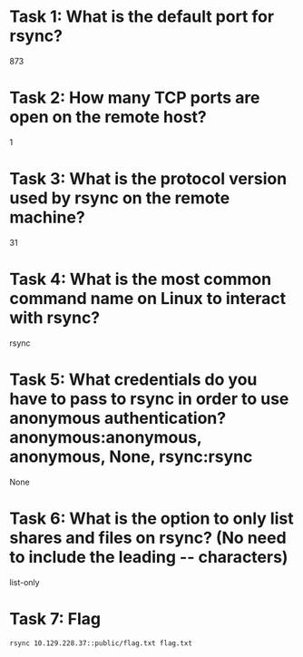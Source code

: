 # Task 1: What is the default port for rsync?
873

# Task 2: How many TCP ports are open on the remote host?
1

# Task 3: What is the protocol version used by rsync on the remote machine?
31

# Task 4: What is the most common command name on Linux to interact with rsync?
rsync

# Task 5: What credentials do you have to pass to rsync in order to use anonymous authentication? anonymous:anonymous, anonymous, None, rsync:rsync
None

# Task 6: What is the option to only list shares and files on rsync? (No need to include the leading -- characters)
list-only

# Task 7: Flag
`rsync 10.129.228.37::public/flag.txt flag.txt`  
